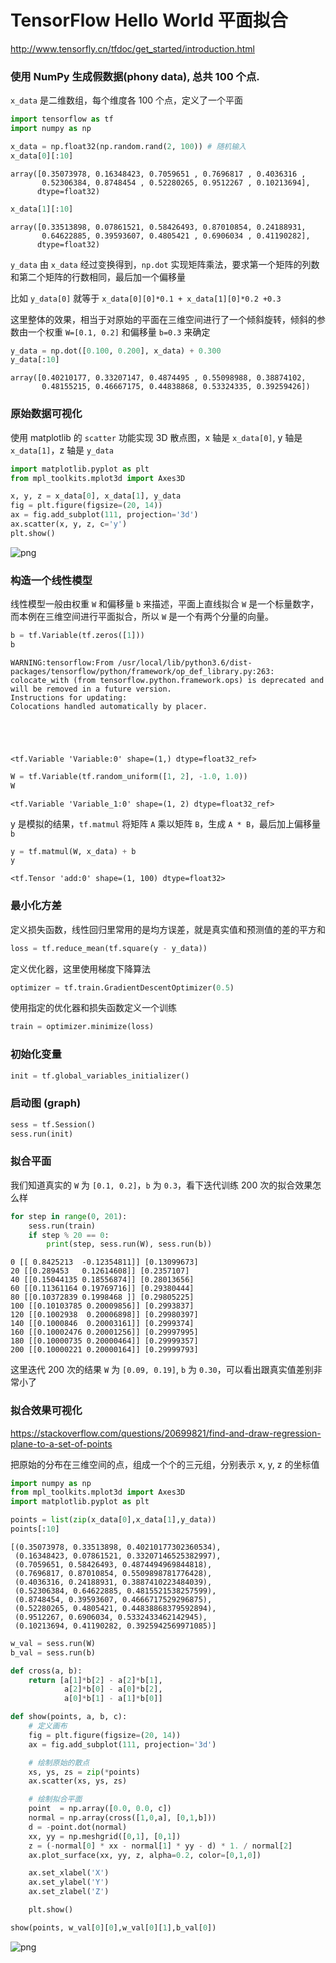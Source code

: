 
# TensorFlow Hello World 平面拟合

http://www.tensorfly.cn/tfdoc/get_started/introduction.html

### 使用 NumPy 生成假数据(phony data), 总共 100 个点.

`x_data` 是二维数组，每个维度各 100 个点，定义了一个平面


```python
import tensorflow as tf
import numpy as np

x_data = np.float32(np.random.rand(2, 100)) # 随机输入
x_data[0][:10]
```




    array([0.35073978, 0.16348423, 0.7059651 , 0.7696817 , 0.4036316 ,
           0.52306384, 0.8748454 , 0.52280265, 0.9512267 , 0.10213694],
          dtype=float32)




```python
x_data[1][:10]
```




    array([0.33513898, 0.07861521, 0.58426493, 0.87010854, 0.24188931,
           0.64622885, 0.39593607, 0.4805421 , 0.6906034 , 0.41190282],
          dtype=float32)



`y_data` 由 `x_data` 经过变换得到，`np.dot` 实现矩阵乘法，要求第一个矩阵的列数和第二个矩阵的行数相同，最后加一个偏移量

比如 `y_data[0]` 就等于 `x_data[0][0]*0.1 + x_data[1][0]*0.2 +0.3`

这里整体的效果，相当于对原始的平面在三维空间进行了一个倾斜旋转，倾斜的参数由一个权重 `W=[0.1, 0.2]` 和偏移量 `b=0.3` 来确定


```python
y_data = np.dot([0.100, 0.200], x_data) + 0.300
y_data[:10]
```




    array([0.40210177, 0.33207147, 0.4874495 , 0.55098988, 0.38874102,
           0.48155215, 0.46667175, 0.44838868, 0.53324335, 0.39259426])



### 原始数据可视化

使用 matplotlib 的 `scatter` 功能实现 3D 散点图，x 轴是 `x_data[0]`, y 轴是 `x_data[1]`，z 轴是 `y_data`


```python
import matplotlib.pyplot as plt
from mpl_toolkits.mplot3d import Axes3D

x, y, z = x_data[0], x_data[1], y_data
fig = plt.figure(figsize=(20, 14))
ax = fig.add_subplot(111, projection='3d')
ax.scatter(x, y, z, c='y')
plt.show()
```


![png](output_10_0.png)


### 构造一个线性模型

线性模型一般由权重 `W` 和偏移量 `b` 来描述，平面上直线拟合 `W` 是一个标量数字，而本例在三维空间进行平面拟合，所以 `W` 是一个有两个分量的向量。


```python
b = tf.Variable(tf.zeros([1]))
b
```

    WARNING:tensorflow:From /usr/local/lib/python3.6/dist-packages/tensorflow/python/framework/op_def_library.py:263: colocate_with (from tensorflow.python.framework.ops) is deprecated and will be removed in a future version.
    Instructions for updating:
    Colocations handled automatically by placer.





    <tf.Variable 'Variable:0' shape=(1,) dtype=float32_ref>




```python
W = tf.Variable(tf.random_uniform([1, 2], -1.0, 1.0))
W
```




    <tf.Variable 'Variable_1:0' shape=(1, 2) dtype=float32_ref>



y 是模拟的结果，`tf.matmul` 将矩阵 `A` 乘以矩阵 `B`，生成 `A * B`，最后加上偏移量 `b`


```python
y = tf.matmul(W, x_data) + b
y
```




    <tf.Tensor 'add:0' shape=(1, 100) dtype=float32>



### 最小化方差

定义损失函数，线性回归里常用的是均方误差，就是真实值和预测值的差的平方和


```python
loss = tf.reduce_mean(tf.square(y - y_data))
```

定义优化器，这里使用梯度下降算法


```python
optimizer = tf.train.GradientDescentOptimizer(0.5)
```

使用指定的优化器和损失函数定义一个训练


```python
train = optimizer.minimize(loss)
```

### 初始化变量


```python
init = tf.global_variables_initializer()
```

### 启动图 (graph)


```python
sess = tf.Session()
sess.run(init)
```

### 拟合平面

我们知道真实的 `W` 为 `[0.1, 0.2]`，`b` 为 `0.3`，看下迭代训练 200 次的拟合效果怎么样


```python
for step in range(0, 201):
    sess.run(train)
    if step % 20 == 0:
        print(step, sess.run(W), sess.run(b))
```

    0 [[ 0.8425213  -0.12354811]] [0.13099673]
    20 [[0.289453   0.12614608]] [0.2357107]
    40 [[0.15044135 0.18556874]] [0.28013656]
    60 [[0.11361164 0.19769716]] [0.29380444]
    80 [[0.10372839 0.1998468 ]] [0.29805225]
    100 [[0.10103785 0.20009856]] [0.2993837]
    120 [[0.1002938  0.20006898]] [0.29980397]
    140 [[0.1000846  0.20003161]] [0.2999374]
    160 [[0.10002476 0.20001256]] [0.29997995]
    180 [[0.10000735 0.20000464]] [0.29999357]
    200 [[0.10000221 0.20000164]] [0.29999793]


这里迭代 200 次的结果 `W` 为 `[0.09, 0.19]`, `b` 为 `0.30`，可以看出跟真实值差别非常小了

### 拟合效果可视化

https://stackoverflow.com/questions/20699821/find-and-draw-regression-plane-to-a-set-of-points

把原始的分布在三维空间的点，组成一个个的三元组，分别表示 x, y, z 的坐标值


```python
import numpy as np
from mpl_toolkits.mplot3d import Axes3D
import matplotlib.pyplot as plt

points = list(zip(x_data[0],x_data[1],y_data))
points[:10]
```




    [(0.35073978, 0.33513898, 0.40210177302360534),
     (0.16348423, 0.07861521, 0.33207146525382997),
     (0.7059651, 0.58426493, 0.4874494969844818),
     (0.7696817, 0.87010854, 0.5509898781776428),
     (0.4036316, 0.24188931, 0.3887410223484039),
     (0.52306384, 0.64622885, 0.4815521538257599),
     (0.8748454, 0.39593607, 0.4666717529296875),
     (0.52280265, 0.4805421, 0.44838868379592894),
     (0.9512267, 0.6906034, 0.5332433462142945),
     (0.10213694, 0.41190282, 0.3925942569971085)]




```python
w_val = sess.run(W)
b_val = sess.run(b)
```


```python
def cross(a, b):
    return [a[1]*b[2] - a[2]*b[1],
            a[2]*b[0] - a[0]*b[2],
            a[0]*b[1] - a[1]*b[0]]

def show(points, a, b, c):
    # 定义画布
    fig = plt.figure(figsize=(20, 14))
    ax = fig.add_subplot(111, projection='3d')

    # 绘制原始的散点
    xs, ys, zs = zip(*points)
    ax.scatter(xs, ys, zs)

    # 绘制拟合平面
    point  = np.array([0.0, 0.0, c])
    normal = np.array(cross([1,0,a], [0,1,b]))
    d = -point.dot(normal)
    xx, yy = np.meshgrid([0,1], [0,1])
    z = (-normal[0] * xx - normal[1] * yy - d) * 1. / normal[2]
    ax.plot_surface(xx, yy, z, alpha=0.2, color=[0,1,0])

    ax.set_xlabel('X')
    ax.set_ylabel('Y')
    ax.set_zlabel('Z')

    plt.show()    

```


```python
show(points, w_val[0][0],w_val[0][1],b_val[0])
```


![png](output_38_0.png)

